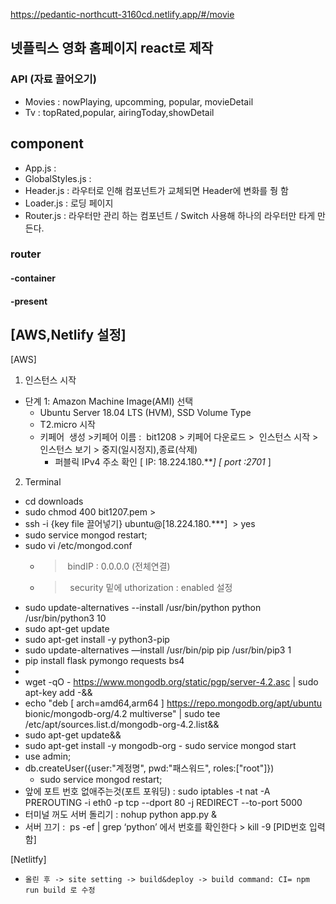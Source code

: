 https://pedantic-northcutt-3160cd.netlify.app/#/movie

## 넷플릭스 영화 홈페이지 react로 제작

### API (자료 끌어오기)
 - Movies : nowPlaying, upcomming, popular, movieDetail
 - Tv : topRated,popular, airingToday,showDetail
## component
 - App.js : 
 - GlobalStyles.js :
 - Header.js : 라우터로 인해 컴포넌트가 교체되면 Header에 변화를 줭 함
 - Loader.js : 로딩 페이지
 - Router.js : 라우터만 관리 하는 컴포넌트 / Switch 사용해 하나의 라우터만 타게 만든다.
### router
#### -container
#### -present





## [AWS,Netlify 설정]

[AWS]

1. 인스턴스 시작
- 단계 1: Amazon Machine Image(AMI) 선택
	- Ubuntu Server 18.04 LTS (HVM), SSD Volume Type 
	- T2.micro 시작
	- 키페어  생성 >키페어 이름 :  bit1208 > 키페어 다운로드 >  인스턴스 시작 > 인스턴스 보기 > 중지(일시정지),종료(삭제)
		- 퍼블릭 IPv4 주소 확인 [ IP: 18.224.180.***] [ port :2701* ] 
		  

2. Terminal
- cd downloads 
- sudo chmod 400 bit1207.pem > 
- ssh -i {key file 끌어넣기} ubuntu@[18.224.180.***]  > yes
- sudo service mongod restart;
- sudo vi /etc/mongod.conf
	- >  bindIP : 0.0.0.0 (전체연결)
	- >  security 밑에 uthorization : enabled 설정
- sudo update-alternatives --install /usr/bin/python python /usr/bin/python3 10
- sudo apt-get update
- sudo apt-get install -y python3-pip
- sudo update-alternatives —install /usr/bin/pip pip /usr/bin/pip3 1
- pip install flask pymongo requests bs4
-
- wget -qO - https://www.mongodb.org/static/pgp/server-4.2.asc | sudo apt-key add -&&
- echo "deb [ arch=amd64,arm64 ] https://repo.mongodb.org/apt/ubuntu bionic/mongodb-org/4.2 multiverse" | sudo tee /etc/apt/sources.list.d/mongodb-org-4.2.list&&
- sudo apt-get update&&
- sudo apt-get install -y mongodb-org
		- sudo service mongod start
- use admin;
- db.createUser({user:"계정명", pwd:"패스워드", roles:["root"]})
	- sudo service mongod restart;
- 앞에 포트 번호 없애주는것(포트 포워딩) : sudo iptables -t nat -A PREROUTING -i eth0 -p tcp --dport 80 -j REDIRECT --to-port 5000
- 터미널 꺼도 서버 돌리기 : nohup python app.py &
- 서버 끄기 :  ps -ef | grep ‘python’ 에서 번호를 확인한다 > kill -9 [PID번호 입력함]
    



[Netlitfy]
- `올린 후 -> site setting -> build&deploy -> build command: CI= npm run build 로 수정`

